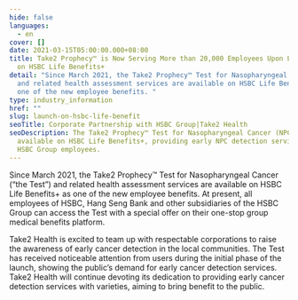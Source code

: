 ```yaml
---
hide: false
languages:
  - en
cover: []
date: 2021-03-15T05:00:00.000+08:00
title: Take2 Prophecy™ is Now Serving More than 20,000 Employees Upon Launching
  on HSBC Life Benefits+
detail: "Since March 2021, the Take2 Prophecy™ Test for Nasopharyngeal Cancer
  and related health assessment services are available on HSBC Life Benefits+ as
  one of the new employee benefits. "
type: industry_information
href: ""
slug: launch-on-hsbc-life-benefit
seoTitle: Corporate Partnership with HSBC Group|Take2 Health
seoDescription: The Take2 Prophecy™ Test for Nasopharyngeal Cancer (NPC) is now
  available on HSBC Life Benefits+, providing early NPC detection services for
  HSBC Group employees.
---
```

Since March 2021, the Take2 Prophecy™ Test for Nasopharyngeal Cancer (“the Test”) and related health assessment services are available on HSBC Life Benefits+ as one of the new employee benefits. At present, all employees of HSBC, Hang Seng Bank and other subsidiaries of the HSBC Group can access the Test with a special offer on their one-stop group medical benefits platform.

Take2 Health is excited to team up with respectable corporations to raise the awareness of early cancer detection in the local communities. The Test has received noticeable attention from users during the initial phase of the launch, showing the public’s demand for early cancer detection services. Take2 Health will continue devoting its dedication to providing early cancer detection services with varieties, aiming to bring benefit to the public.